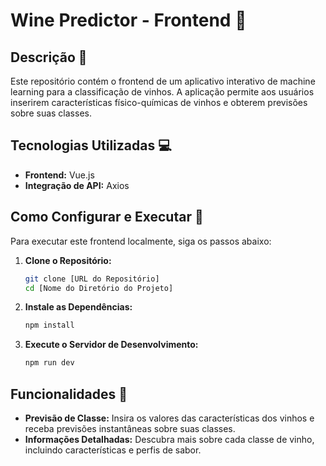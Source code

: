 # Wine Predictor - Frontend 🍷

## Descrição 📝
Este repositório contém o frontend de um aplicativo interativo de machine learning para a classificação de vinhos. A aplicação permite aos usuários inserirem características físico-químicas de vinhos e obterem previsões sobre suas classes.

## Tecnologias Utilizadas 💻
- **Frontend:** Vue.js
- **Integração de API:** Axios

## Como Configurar e Executar 🚀
Para executar este frontend localmente, siga os passos abaixo:

1. **Clone o Repositório:**
   ```bash
   git clone [URL do Repositório]
   cd [Nome do Diretório do Projeto]
   ```

2. **Instale as Dependências:**
   ```bash
   npm install
   ```

3. **Execute o Servidor de Desenvolvimento:**
   ```bash
   npm run dev
   ```


## Funcionalidades 🌟
- **Previsão de Classe:** Insira os valores das características dos vinhos e receba previsões instantâneas sobre suas classes.
- **Informações Detalhadas:** Descubra mais sobre cada classe de vinho, incluindo características e perfis de sabor.
